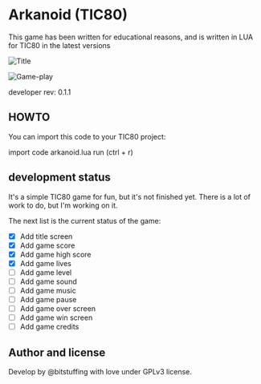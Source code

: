 # Arkanoid (TIC80) 

This game has been written for educational reasons, 
and is written in LUA for TIC80 in the latest versions 

![Title](https://i.ibb.co/P1FHs9P/Captura-desde-2023-03-31-18-24-18.png)

![Game-play](https://i.ibb.co/6W56dds/Captura-desde-2023-03-31-18-24-10.png)

developer rev: 0.1.1

## HOWTO

You can import this code to your TIC80 project:

import code arkanoid.lua
run (ctrl + r)

## development status

It's a simple TIC80 game for fun, but it's not finished yet. There is a lot of work to do, but I'm working on it.

The next list is the current status of the game:

- [x] Add title screen
- [x] Add game score
- [x] Add game high score
- [x] Add game lives
- [ ] Add game level
- [ ] Add game sound
- [ ] Add game music
- [ ] Add game pause
- [ ] Add game over screen
- [ ] Add game win screen
- [ ] Add game credits

## Author and license 

Develop by @bitstuffing with love under GPLv3 license.

